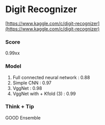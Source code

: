 # Digit Recognizer

[https://www.kaggle.com/c/digit-recognizer](https://www.kaggle.com/c/digit-recognizer)

### Score

0.99xx

### Model

1. Full connected neural network : 0.88
2. Simple CNN : 0.97
3. VggNet : 0.98
4. VggNet with + Kfold \(3\) : 0.99

### Think + Tip

GOOD Ensemble

